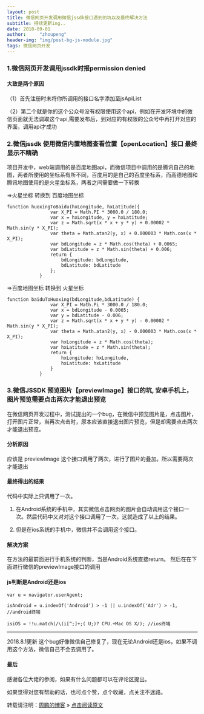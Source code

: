 ```yaml
---
layout: post
title: 微信网页开发调用微信jssdk接口遇到的坑以及最终解决方法 
subtitle: 持续更新ing..
date: 2018-09-01
author:     "zhoupeng"
header-img: "img/post-bg-js-module.jpg"
tags: 微信网页开发  
---
```


### 1.微信网页开发调用jssdk时报permission denied
#### 大致是两个原因

（1）首先注册时未将你所调用的接口名字添加至jsApiList


（2）第二个就是你的这个公众号没有权限使用这个api，例如在开发环境中的微信页面就无法调取这个api,需要发布后，到对应的有权限的公众号中再打开对应的界面，调用api才成功

### 2.微信jssdk 使用微信内置地图查看位置【openLocation】接口 最终显示不精确

项目开发中，web端调用的是百度地图api，而微信项目中调用的是腾讯自己的地图，两者所使用的坐标系有所不同，百度用的是自己的百度坐标系，而高德地图和腾讯地图使用的是火星坐标系，两者之间需要做一下转换

=>火星坐标 转换到 百度地图坐标

```
function huoxingToBaidu(hxLongitude, hxLatitude){  
                var X_PI = Math.PI * 3000.0 / 180.0;  
                var x = hxLongitude, y = hxLatitude;  
                var z = Math.sqrt(x * x + y * y) + 0.00002 * Math.sin(y * X_PI);  
                var theta = Math.atan2(y, x) + 0.000003 * Math.cos(x * X_PI);  
                var bdLongitude = z * Math.cos(theta) + 0.0065;  
                var bdLatitude = z * Math.sin(theta) + 0.006;  
                return {  
                    bdLongitude: bdLongitude,  
                    bdLatitude: bdLatitude  
                };  
            }  
```

=>百度地图坐标 转换到 火星坐标

```
function baiduToHuoxing(bdLongitude,bdLatitude) {  
                var X_PI = Math.Pi * 3000.0 / 180.0;  
                var x = bdLongitude - 0.0065;  
                var y = bdLatitude - 0.006;  
                var z = Math.sqrt(x * x + y * y) - 0.00002 * Math.sin(y * X_PI);  
                var theta = Math.atan2(y, x) - 0.000003 * Math.cos(x * X_PI);  
                var hxLongitude = z * Math.cos(theta);  
                var hxLatitude = z * Math.sin(theta);  
                return {  
                    hxLongitude: hxLongitude,  
                    hxLatitude: hxLatitude  
                }  
            }  
```

### 3.微信JSSDK 预览图片【previewImage】接口的坑, 安卓手机上，图片预览需要点击两次才能退出预览

在微信网页开发过程中，测试提出的一个bug，在微信中预览图片是，点击图片，打开图片正常，当再次点击时，原本应该直接退出图片预览，但是却需要点击两次才能退出预览。


#### 分析原因

应该是 previewImage 这个接口调用了两次，进行了图片的叠加。所以需要两次才能退出

#### 最终得出的结果

代码中实际上只调用了一次。

1. 在Android系统的手机中，其实微信点击网页的图片会自动调用这个接口一次。然后代码中又对对这个接口调用了一次，这就造成了以上的结果。

2. 但是在ios系统的手机中，微信并不会调用这个接口。

#### 解决方案

在方法的最前面进行手机系统的判断，当是Android系统直接return。
然后在在下面进行微信的previewImage接口的调用

#### js判断是Android还是ios

```
var u = navigator.userAgent;

isAndroid = u.indexOf('Android') > -1 || u.indexOf('Adr') > -1, //android终端

isiOS = !!u.match(/\(i[^;]+;( U;)? CPU.+Mac OS X/); //ios终端
```

--- 
2018.8.1更新
这个bug好像微信自己修复了，现在无论Android还是ios，如果不调用这个方法，微信自己不会去调用了。

#### 最后
感谢各位大佬的参阅，如果有什么问题都可以在评论区提出。

如果觉得对您有帮助的话，也可点个赞，点个收藏，点关注不迷路。

转载请注明：[周鹏的博客](https://ttypzhoupeng.github.io/my-blog) » [点击阅读原文](https://ttypzhoupeng.github.io/my-blog/2018/09/01/wechat_jssdk_bug/)

